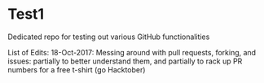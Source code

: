 # Test1
Dedicated repo for testing out various GitHub functionalities

List of Edits:
  18-Oct-2017:
    Messing around with pull requests, forking, and issues:
      partially to better understand them, and partially to rack up PR numbers for a free t-shirt (go Hacktober)
